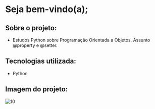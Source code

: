 # Seja bem-vindo(a);

## Sobre o projeto:
- Estudos Python sobre Programação Orientada a Objetos. Assunto @property e @setter.

## Tecnologias utilizada:
- Python 

## Imagem do projeto:

![10](https://user-images.githubusercontent.com/109250906/232950954-ceca2d54-7192-4d81-b563-9d064f2fa883.png)

